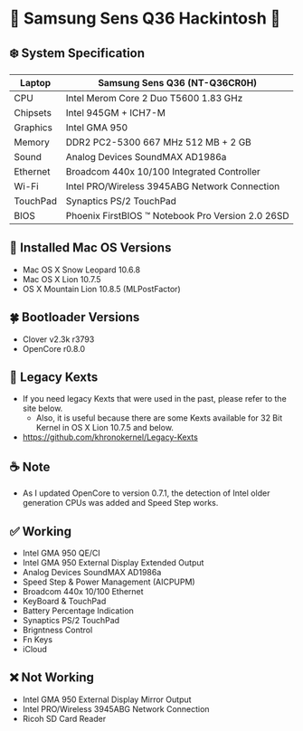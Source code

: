 # 🍗 Samsung Sens Q36 Hackintosh 🦁

## ❄️ System Specification
| Laptop | Samsung Sens Q36 (NT-Q36CR0H) |
| - | - |
| CPU | Intel Merom Core 2 Duo T5600 1.83 GHz |
| Chipsets | Intel 945GM + ICH7-M |
| Graphics | Intel GMA 950 |
| Memory | DDR2 PC2-5300 667 MHz 512 MB + 2 GB |
| Sound | Analog Devices SoundMAX AD1986a |
| Ethernet | Broadcom 440x 10/100 Integrated Controller |
| Wi-Fi | Intel PRO/Wireless 3945ABG Network Connection |
| TouchPad | Synaptics PS/2 TouchPad |
| BIOS | Phoenix FirstBIOS ™ Notebook Pro Version 2.0 26SD |

## 🍃 Installed Mac OS Versions
- Mac OS X Snow Leopard 10.6.8
- Mac OS X Lion 10.7.5
- OS X Mountain Lion 10.8.5 (MLPostFactor)

## 🍀 Bootloader Versions
- Clover v2.3k r3793
- OpenCore r0.8.0

## 🍂 Legacy Kexts
- If you need legacy Kexts that were used in the past, please refer to the site below.
  - Also, it is useful because there are some Kexts available for 32 Bit Kernel in OS X Lion 10.7.5 and below.
- https://github.com/khronokernel/Legacy-Kexts

## ☕️ Note
- As I updated OpenCore to version 0.7.1, the detection of Intel older generation CPUs was added and Speed Step works.

## ✅ Working
- Intel GMA 950 QE/CI
- Intel GMA 950 External Display Extended Output
- Analog Devices SoundMAX AD1986a
- Speed Step & Power Management (AICPUPM)
- Broadcom 440x 10/100 Ethernet
- KeyBoard & TouchPad
- Battery Percentage Indication
- Synaptics PS/2 TouchPad
- Brigntness Control
- Fn Keys
- iCloud

## ❌ Not Working
- Intel GMA 950 External Display Mirror Output
- Intel PRO/Wireless 3945ABG Network Connection
- Ricoh SD Card Reader
